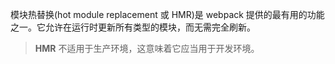 模块热替换(hot module replacement 或 HMR)是 webpack 提供的最有用的功能之一。它允许在运行时更新所有类型的模块，而无需完全刷新。

>**HMR** 不适用于生产环境，这意味着它应当用于开发环境。